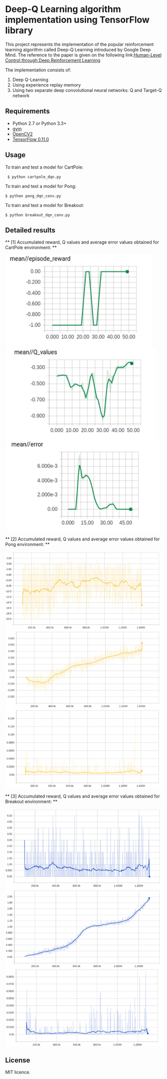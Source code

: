 # Deep-Q Learning algorithm implementation using TensorFlow library

This project represents the implementation of the popular reinforcement learning algorithm called Deep-Q Learning introduced by Google Deep Mind. The reference to the paper is given on the following link:[Human-Level Control through Deep Reinforcement Learning](https://storage.googleapis.com/deepmind-media/dqn/DQNNaturePaper.pdf)
 
The implementation consists of:

1. Deep Q-Learning 
2. Using experience replay memory 
3. Using two separate deep convolutional neural networks: Q and Target-Q network

## Requirements


- Python 2.7 or Python 3.3+
- [gym](https://github.com/openai/gym)
- [OpenCV2](http://opencv.org/)
- [TensorFlow 0.11.0](https://github.com/tensorflow/tensorflow/tree/r0.11)


## Usage

To train and test a model for CartPole:

     $ python cartpole_dqn.py

To train and test a model for Pong:

    $ python pong_dqn_conv.py

To train and test a model for Breakout:

    $ python breakout_dqn_conv.py


## Detailed results

** [1] Accumulated reward, Q values and average error values obtained for CartPole environment: **

![acc_reward_cartpole](assets/acc_reward_cartpole)
![Q_cartpole](assets/Q_cartpole)
![error_cartpole](assets/error_cartpole)

** [2] Accumulated reward, Q values and average error values obtained for Pong environment: **

![acc_reward_pong](assets/acc_reward_pong)
![Q_pong_cnn](assets/Q_pong_cnn)
![error_pong](assets/error_pong)


** [3] Accumulated reward, Q values and average error values obtained for Breakout environment: **

![acc_reward_breakout](assets/acc_reward_breakout)
![Q_breakout](assets/Q_breakout)
![error_breakout](assets/error_breakout)

## License

MIT licence.
